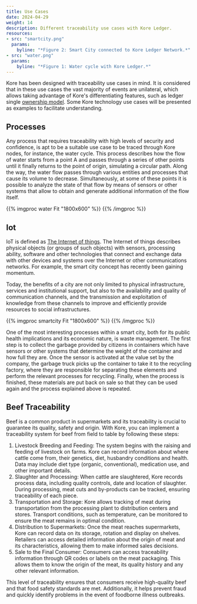 ```yaml
---
title: Use Cases
date: 2024-04-29
weight: 14
description: Different traceability use cases with Kore Ledger.
resources:
- src: "smartcity.png"
  params: 
    byline: "*Figure 2: Smart City connected to Kore Ledger Network.*"
- src: "water.png"
  params: 
    byline: "*Figure 1: Water cycle with Kore Ledger.*"
---
```

Kore has been designed with traceability use cases in mind. It is considered that in these use cases the vast majority of events are unilateral, which allows taking advantage of Kore's differentiating features, such as ledger single [ownership model](../../getting-started/concepts/subjects/). Some Kore technology use cases will be presented as examples to facilitate understanding.

## Processes

Any process that requires traceability with high levels of security and confidence, is apt to be a suitable use case to be traced through Kore nodes, for instance, the water cycle. This process describes how the flow of water starts from a point A and passes through a series of other points until it finally returns to the point of origin, simulating a circular path. Along the way, the water flow passes through various entities and processes that cause its volume to decrease. Simultaneously, at some of these points it is possible to analyze the state of that flow by means of sensors or other systems that allow to obtain and generate additional information of the flow itself.

{{% imgproc water Fit "1800x600" %}}
{{% /imgproc %}}

## Iot

IoT is defined as [The Internet of things](https://en.wikipedia.org/wiki/Internet_of_things). The Internet of things describes physical objects (or groups of such objects) with sensors, processing ability, software and other technologies that connect and exchange data with other devices and systems over the Internet or other communications networks. For example, the smart city concept has recently been gaining momentum. 

Today, the benefits of a city are not only limited to physical infrastructure, services and institutional support, but also to the availability and quality of communication channels, and the transmission and exploitation of knowledge from these channels to improve and efficiently provide resources to social infrastructures. 


{{% imgproc smartcity Fit "1800x600" %}}
{{% /imgproc %}}

One of the most interesting processes within a smart city, both for its public health implications and its economic nature, is waste management. The first step is to collect the garbage provided by citizens in containers which have sensors or other systems that determine the weight of the container and how full they are. Once the sensor is activated at the value set by the company, the garbage truck picks up the container to take it to the recycling factory, where they are responsible for separating these elements and perform the relevant processes for recycling. Finally, when the process is finished, these materials are put back on sale so that they can be used again and the process explained above is repeated. 

## Beef Traceability
Beef is a common product in supermarkets and its traceability is crucial to guarantee its quality, safety and origin. With Kore, you can implement a traceability system for beef from field to table by following these steps:

1. Livestock Breeding and Feeding: The system begins with the raising and feeding of livestock on farms. Kore can record information about where cattle come from, their genetics, diet, husbandry conditions and health. Data may include diet type (organic, conventional), medication use, and other important details.
2. Slaughter and Processing: When cattle are slaughtered, Kore records process data, including quality controls, date and location of slaughter. During processing, meat cuts and by-products can be tracked, ensuring traceability of each piece.
3. Transportation and Storage: Kore allows tracking of meat during transportation from the processing plant to distribution centers and stores. Transport conditions, such as temperature, can be monitored to ensure the meat remains in optimal condition.
4. Distribution to Supermarkets: Once the meat reaches supermarkets, Kore can record data on its storage, rotation and display on shelves. Retailers can access detailed information about the origin of meat and its characteristics, allowing them to make informed sales decisions.
5. Sale to the Final Consumer: Consumers can access traceability information through QR codes or labels on the meat packaging. This allows them to know the origin of the meat, its quality history and any other relevant information.

This level of traceability ensures that consumers receive high-quality beef and that food safety standards are met. Additionally, it helps prevent fraud and quickly identify problems in the event of foodborne illness outbreaks.